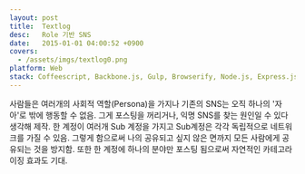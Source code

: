 ```yaml
---
layout: post
title:  Textlog
desc:   Role 기반 SNS
date:   2015-01-01 04:00:52 +0900
covers:
  - /assets/imgs/textlog0.png
platform: Web
stack: Coffeescript, Backbone.js, Gulp, Browserify, Node.js, Express.js, DynamoDB, Redis, Opsworks, EC2, S3, CloudFront, Autoscale, Lambda, SES, Logentries
---
```

사람들은 여러개의 사회적 역할(Persona)을 가지나 기존의 SNS는 오직 하나의 '자아'로 밖에 행동할 수 없음. 그게 포스팅을 꺼리거나, 익명 SNS를 찾는 원인일 수 있다 생각해 제작. 한 계정이 여러개 Sub 계정을 가지고 Sub계정은 각각 독립적으로 네트워크를 가질 수 있음. 그렇게 함으로써 나의 공유되고 싶지 않은 면까지 모든 사람에게 공유되는 것을 방지함. 또한 한 계정에 하나의 분야만 포스팅 됨으로써 자연적인 카테고라이징 효과도 기대.
